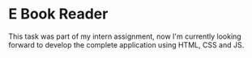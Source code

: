 # E Book Reader
This task was part of my intern assignment, now I'm currently looking forward to develop the complete application using HTML, CSS and JS.
